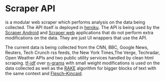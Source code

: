 # Scraper API

is a modular web scraper which performs analysis on the data being collected. The API itself is deployed in [heroku](https://scraper-api.herokuapp.com/). The API is being used by the [Scraper Android](https://github.com/AlexanderAntov/scraper-android) and [Scraper web](https://github.com/AlexanderAntov/scraper-web) applications that do not perform extra modifications on the data. They are just UI wrappers that use the API.

The current data is being collected from the CNN, BBC, Google News, Reuters, Tech Crunch rss feeds, the New York Times,The Verge, Techradar, Open Weather APIs and two public utility services handled by clean html scraping. [tf-idf](https://en.wikipedia.org/wiki/Tf%E2%80%93idf) over [n-grams](https://en.wikipedia.org/wiki/N-gram) with small weight modifications is used on the data collected as well as the [RAKE](https://www.researchgate.net/publication/227988510_Automatic_Keyword_Extraction_from_Individual_Documents) algorithm for bigger blocks of text with the same context and [Flesch–Kincaid](https://en.wikipedia.org/wiki/Flesch%E2%80%93Kincaid_readability_tests).